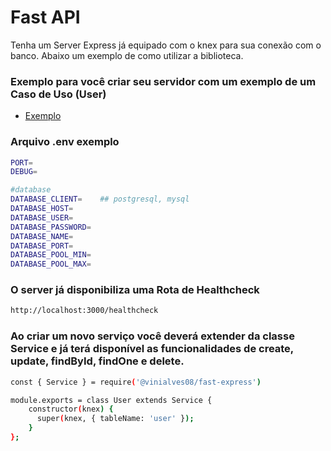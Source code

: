# Fast API

Tenha um Server Express já equipado com o knex para sua conexão com o banco. Abaixo um exemplo de como utilizar a biblioteca.

### Exemplo para você criar seu servidor com um exemplo de um Caso de Uso (User)
- [Exemplo](https://github.com/vinialves008/fast-express/tree/master/exemplo/api-fast)

### Arquivo .env exemplo
```sh
PORT=
DEBUG=

#database
DATABASE_CLIENT=    ## postgresql, mysql
DATABASE_HOST=
DATABASE_USER=
DATABASE_PASSWORD=
DATABASE_NAME=
DATABASE_PORT=
DATABASE_POOL_MIN=
DATABASE_POOL_MAX=
```
### O server já disponibiliza uma Rota de Healthcheck
```sh
http://localhost:3000/healthcheck
```


### Ao criar um novo serviço você deverá extender da classe Service e já terá disponível as funcionalidades de create, update, findById, findOne e delete.
```sh
const { Service } = require('@vinialves08/fast-express')

module.exports = class User extends Service {
    constructor(knex) {
      super(knex, { tableName: 'user' });
    }
};
```